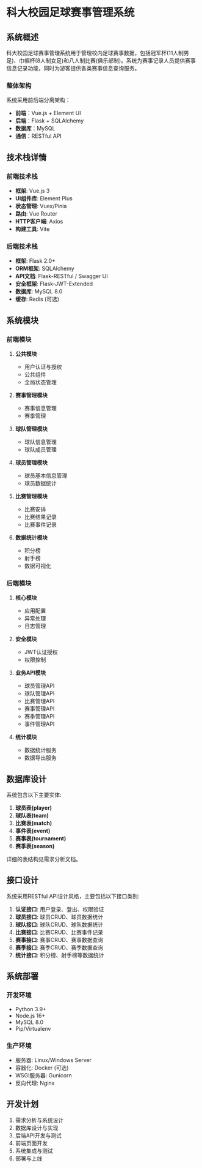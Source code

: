 # 科大校园足球赛事管理系统

## 系统概述
科大校园足球赛事管理系统用于管理校内足球赛事数据，包括冠军杯(11人制男足)、巾帼杯(8人制女足)和八人制比赛(俱乐部制)。系统为赛事记录人员提供赛事信息记录功能，同时为游客提供各类赛事信息查询服务。

### 整体架构
系统采用前后端分离架构：
- **前端**：Vue.js + Element UI
- **后端**：Flask + SQLAlchemy
- **数据库**：MySQL
- **通信**：RESTful API

## 技术栈详情

### 前端技术栈
- **框架**: Vue.js 3
- **UI组件库**: Element Plus
- **状态管理**: Vuex/Pinia
- **路由**: Vue Router
- **HTTP客户端**: Axios
- **构建工具**: Vite

### 后端技术栈
- **框架**: Flask 2.0+
- **ORM框架**: SQLAlchemy
- **API文档**: Flask-RESTful / Swagger UI
- **安全框架**: Flask-JWT-Extended
- **数据库**: MySQL 8.0
- **缓存**: Redis (可选)

## 系统模块

### 前端模块
1. **公共模块**
   - 用户认证与授权
   - 公共组件
   - 全局状态管理
   
2. **赛事管理模块**
   - 赛事信息管理
   - 赛季管理
   
3. **球队管理模块**
   - 球队信息管理
   - 球队成员管理
   
4. **球员管理模块**
   - 球员基本信息管理
   - 球员数据统计
   
5. **比赛管理模块**
   - 比赛安排
   - 比赛结果记录
   - 比赛事件记录
   
6. **数据统计模块**
   - 积分榜
   - 射手榜
   - 数据可视化

### 后端模块
1. **核心模块**
   - 应用配置
   - 异常处理
   - 日志管理
   
2. **安全模块**
   - JWT认证授权
   - 权限控制
   
3. **业务API模块**
   - 球员管理API
   - 球队管理API
   - 比赛管理API
   - 赛事管理API
   - 赛季管理API
   - 事件管理API
   
4. **统计模块**
   - 数据统计服务
   - 数据导出服务

## 数据库设计

系统包含以下主要实体:

1. **球员表(player)**
2. **球队表(team)**
3. **比赛表(match)**
4. **事件表(event)**
5. **赛事表(tournament)**
6. **赛季表(season)**

详细的表结构见需求分析文档。

## 接口设计

系统采用RESTful API设计风格，主要包括以下接口类别:

1. **认证接口**: 用户登录、登出、权限验证
2. **球员接口**: 球员CRUD、球员数据统计
3. **球队接口**: 球队CRUD、球队数据统计
4. **比赛接口**: 比赛CRUD、比赛事件记录
5. **赛事接口**: 赛事CRUD、赛事数据查询
6. **赛季接口**: 赛季CRUD、赛季数据查询
7. **统计接口**: 积分榜、射手榜等数据统计

## 系统部署

### 开发环境
- Python 3.9+
- Node.js 16+
- MySQL 8.0
- Pip/Virtualenv

### 生产环境
- 服务器: Linux/Windows Server
- 容器化: Docker (可选)
- WSGI服务器: Gunicorn
- 反向代理: Nginx

## 开发计划
1. 需求分析与系统设计
2. 数据库设计与实现
3. 后端API开发与测试
4. 前端页面开发
5. 系统集成与测试
6. 部署与上线



